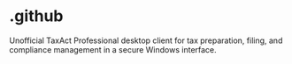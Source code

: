 # .github
Unofficial TaxAct Professional desktop client for tax preparation, filing, and compliance management in a secure Windows interface.
